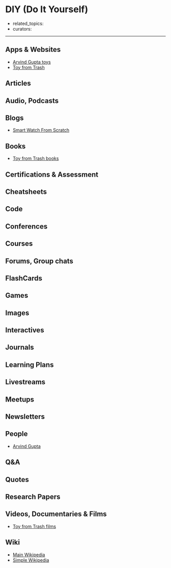 # DIY (Do It Yourself)

- related_topics:
- curators:

------

## Apps & Websites

- [Arvind Gupta toys](http://www.arvindguptatoys.com/)
- [Toy from Trash](https://play.google.com/store/apps/details?id=com.ndsoftwares.toysfromtrash&hl=en)

## Articles

## Audio, Podcasts

## Blogs

- [Smart Watch From Scratch](https://imgur.com/a/FSBwD3g)

## Books

- [Toy from Trash books](http://www.arvindguptatoys.com/)

## Certifications & Assessment

## Cheatsheets

## Code

## Conferences

## Courses

## Forums, Group chats

## FlashCards

## Games

## Images

## Interactives

## Journals

## Learning Plans

## Livestreams

## Meetups

## Newsletters

## People

- [Arvind Gupta](https://en.wikipedia.org/wiki/Arvind_Gupta)

## Q&A

## Quotes

## Research Papers

## Videos, Documentaries & Films

- [Toy from Trash films](http://www.arvindguptatoys.com/)

## Wiki

- [Main Wikipedia](https://en.wikipedia.org/wiki/Do_it_yourself)
- [Simple Wikipedia](https://simple.wikipedia.org/wiki/DIY)

